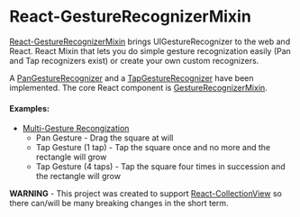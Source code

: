 # React-GestureRecognizerMixin
[React-GestureRecognizerMixin](https://github.com/davidmfreese/React-GestureRecognizerMixin) brings UIGestureRecognizer to the web and React.  React Mixin that lets you do simple gesture recognization easily (Pan and Tap recognizers exist) or create your own custom recognizers.

A [PanGestureRecognizer](https://github.com/davidmfreese/React-GestureRecognizerMixin/blob/master/src/GestureRecognizer/Recognizers/PanGestureRecognizer.js) and a [TapGestureRecognizer](https://github.com/davidmfreese/React-GestureRecognizerMixin/blob/master/src/GestureRecognizer/Recognizers/TapGestureRecognizer.js) have been implemented.  The core React component is [GestureRecognizerMixin](https://github.com/davidmfreese/React-GestureRecognizerMixin/blob/master/src/GestureRecognizer/GestureRecognizerMixin.js).

#### Examples:
* [Multi-Gesture Recongization](http://rawgit.com/davidmfreese/React-GestureRecognizerMixin/master/examples/gestureRecognizer-PanAndTap/Example.html)
  * Pan Gesture - Drag the square at will
  * Tap Gesture (1 tap) - Tap the square once and no more and the rectangle will grow
  * Tap Gesture (4 taps) - Tap the square four times in succession and the rectangle will grow

**WARNING** - This project was created to support [React-CollectionView](https://github.com/davidmfreese/React-CollectionView) so there can/will be many breaking changes in the short term.